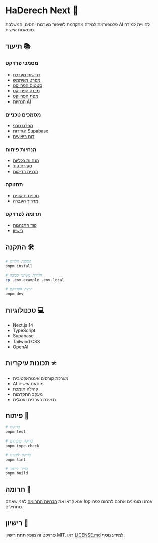 # HaDerech Next 🚀

פלטפורמת למידה מתקדמת לשיפור מערכות יחסים, המשלבת AI לחוויית למידה מותאמת אישית.

## תיעוד 📚

### מסמכי פרויקט

- [דרישות מערכת](docs/project/REQUIREMENTS.md)
- [מפרט משתמש](docs/project/USER_SPEC.md)
- [סטטוס הפרויקט](docs/project/STATUS.md)
- [מבנה הפרויקט](docs/project/STRUCTURE.md)
- [מפת הפרויקט](docs/project/PROJECT_MAP.md)
- [הנחיות AI](docs/project/PROMPT.md)

### מסמכים טכניים

- [מפרט טכני](docs/technical/TECHNICAL_SPEC.md)
- [הגדרות Supabase](docs/technical/SUPABASE_CONFIG.md)
- [דוח ביצועים](docs/technical/PERFORMANCE.md)

### הנחיות פיתוח

- [הנחיות כלליות](docs/development/GUIDELINES.md)
- [סקירת קוד](docs/development/CODE_REVIEW.md)
- [תכנית בדיקות](docs/development/TEST_PLAN.md)

### תחזוקה

- [תכנית תיקונים](docs/maintenance/FIX_PLAN.md)
- [מדריך העברה](docs/maintenance/MIGRATION.md)

### תרומה לפרויקט

- [קוד התנהגות](docs/contributing/CODE_OF_CONDUCT.md)
- [רישיון](docs/contributing/LICENSE.md)

## התקנה 🛠️

```bash
# התקנת תלויות
pnpm install

# הגדרת משתני סביבה
cp .env.example .env.local

# הרצת הפרויקט
pnpm dev
```

## טכנולוגיות 💻

- Next.js 14
- TypeScript
- Supabase
- Tailwind CSS
- OpenAI

## תכונות עיקריות ⭐

- מערכת קורסים אינטראקטיבית
- AI מותאם אישית
- קהילה תומכת
- מעקב התקדמות
- תמיכה בעברית ואנגלית

## פיתוח 🔧

```bash
# בדיקות
pnpm test

# בדיקת טיפוסים
pnpm type-check

# בדיקת לינטינג
pnpm lint

# בנייה לייצור
pnpm build
```

## תרומה 🤝

אנחנו מזמינים אתכם לתרום לפרויקט! אנא קראו את [הנחיות התרומה](docs/contributing/CONTRIBUTING.md) לפני שאתם מתחילים.

## רישיון 📄

פרויקט זה מופץ תחת רישיון MIT. ראו [LICENSE.md](docs/contributing/LICENSE.md) למידע נוסף.

